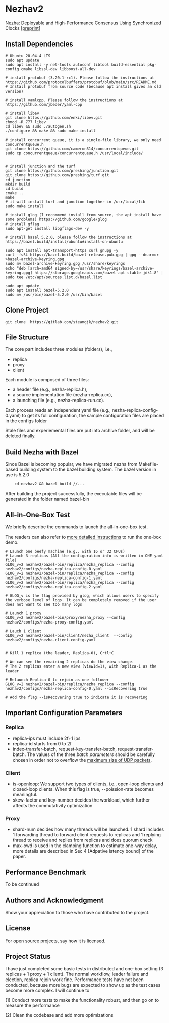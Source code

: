 # Nezhav2

Nezha: Deployable and High-Performance Consensus Using Synchronized Clocks [[preprint](https://arxiv.org/pdf/2206.03285.pdf)]



## Install Dependencies

```
# Ubuntu 20.04.4 LTS
sudo apt update
sudo apt install -y net-tools autoconf libtool build-essential pkg-config cmake libssl-dev libboost-all-dev

# install protobuf (3.20.1-rc1). Please follow the instructions at https://github.com/protocolbuffers/protobuf/blob/main/src/README.md 
# Install protobuf from source code (because apt install gives an old version)

# install yamlcpp. Please follow the instructions at https://github.com/jbeder/yaml-cpp

# install libev
git clone https://github.com/enki/libev.git
chmod -R 777 libev
cd libev && sudo ./autogen.sh 
./configure && make && sudo make install

# install concurrent queue, it is a single-file library, we only need concurrentqueue.h
git clone https://github.com/cameron314/concurrentqueue.git
sudo cp concurrentqueue/concurrentqueue.h /usr/local/include/


# install junction and the turf
git clone https://github.com/preshing/junction.git
git clone https://github.com/preshing/turf.git
cd junction
mkdir build
cd build
cmake ..
make
# it will install turf and junction together in /usr/local/lib
sudo make install

# install glog (I recommend install from source, the apt install have some problems) https://github.com/google/glog
# install gflag 
sudo apt-get install libgflags-dev -y

# install bazel 5.2.0, please follow the instructions at https://bazel.build/install/ubuntu#install-on-ubuntu

sudo apt install apt-transport-https curl gnupg -y
curl -fsSL https://bazel.build/bazel-release.pub.gpg | gpg --dearmor >bazel-archive-keyring.gpg
sudo mv bazel-archive-keyring.gpg /usr/share/keyrings
echo "deb [arch=amd64 signed-by=/usr/share/keyrings/bazel-archive-keyring.gpg] https://storage.googleapis.com/bazel-apt stable jdk1.8" | sudo tee /etc/apt/sources.list.d/bazel.list

sudo apt update
sudo apt install bazel-5.2.0
sudo mv /usr/bin/bazel-5.2.0 /usr/bin/bazel

```

## Clone Project

```
git clone  https://gitlab.com/steamgjk/nezhav2.git
```


## File Structure
The core part includes three modules (folders), i.e., 
- replica
- proxy
- client 

Each module is composed of three files: 
- a header file (e.g., nezha-replica.h), 
- a source implementation file (nezha-replica.cc), 
- a launching file (e.g., nezha-replica-run.cc). 

Each process reads an independent yaml file (e.g., nezha-replica-config-0.yaml) to get its full configuration, the sample configuration files are placed in the configs folder

Stale files and experiemental files are put into archive folder, and will be deleted finally.


## Build Nezha with Bazel

Since Bazel is becoming popular, we have migrated nezha from Makefile-based building system to the bazel building system. The bazel version in use is 5.2.0


```
    cd nezhav2 && bazel build //...
```


After building the project successfully, the executable files will be generated in the folder named bazel-bin



## All-in-One-Box Test

We briefly describe the commands to launch the all-in-one-box test.

The readers can also refer to [more detailed instructions](demo.md) to run the one-box demo.

```
# Launch one beefy machine (e.g., with 16 or 32 CPUs)
# Launch 3 replicas (All the configuration info is written in ONE yaml file)
GLOG_v=2 nezhav2/bazel-bin/replica/nezha_replica --config nezhav2/configs/nezha-replica-config-0.yaml
GLOG_v=2 nezhav2/bazel-bin/replica/nezha_replica --config nezhav2/configs/nezha-replica-config-1.yaml
GLOG_v=2 nezhav2/bazel-bin/replica/nezha_replica --config nezhav2/configs/nezha-replica-config-2.yaml

# GLOG_v is the flag provided by glog, which allows users to specify the verbose level of logs. It can be completely removed if the user does not want to see too many logs

# Launch 1 proxy
GLOG_v=2 nezhav2/bazel-bin/proxy/nezha_proxy --config nezhav2/configs/nezha-proxy-config.yaml

# Lauch 1 client
GLOG_v=2 nezhav2/bazel-bin/client/nezha_client  --config nezhav2/configs/nezha-client-config.yaml


# Kill 1 replica (the leader, Replica-0), Crtl+C 

# We can see the remaining 2 replicas do the view change.
# The 2 replicas enter a new view (viewId=1), with Replica-1 as the leader

# Relaunch Replica-0 to rejoin as one follower
GLOG_v=2 nezhav2/bazel-bin/replica/nezha_replica --config nezhav2/configs/nezha-replica-config-0.yaml --isRecovering true

# Add the flag --isRecovering true to indicate it is recovering

```




## Important Configuration Parameters
### Replica
- replica-ips must include 2f+1 ips
- replica-id starts from 0 to 2f
- index-transfer-batch, request-key-transfer-batch, request-transfer-batch. The values of the three <em>batch parameters</em> should be carefully chosen in order not to overflow the [maximum size of UDP packets](https://stackoverflow.com/questions/1098897/what-is-the-largest-safe-udp-packet-size-on-the-internet). 

### Client
- is-openloop: We support two types of clients, i.e., open-loop clients and closed-loop clients. When this flag is true, --poission-rate becomes meaningful.
- skew-factor and key-number decides the workload, which further affects the commutativity optimization

### Proxy
- shard-num decides how many threads will be launched. 1 shard includes 1 forwarding thread to forward client requests to replicas and 1 replying thread to receive and replies from replicas and does quorum check
- max-owd  is used in the clamping function to estimate one-way delay, more details are described in Sec 4 [Adpative latency bound] of the paper.

## Performance Benchmark
To be continued


## Authors and Acknowledgment
Show your appreciation to those who have contributed to the project.

## License
For open source projects, say how it is licensed.

## Project Status
I have just completed some basic tests in distributed and one-box setting (3 replicas + 1 proxy + 1 client). The normal workflow, leader failure and election, replica rejoin work fine. Performance tests have not been conducted, because more bugs are expected to show up as the test cases become more complex. I will continue to 

(1) Conduct more tests to make the functionality robust, and then go on to measure the performance

(2) Clean the codebase and add more optimizations

